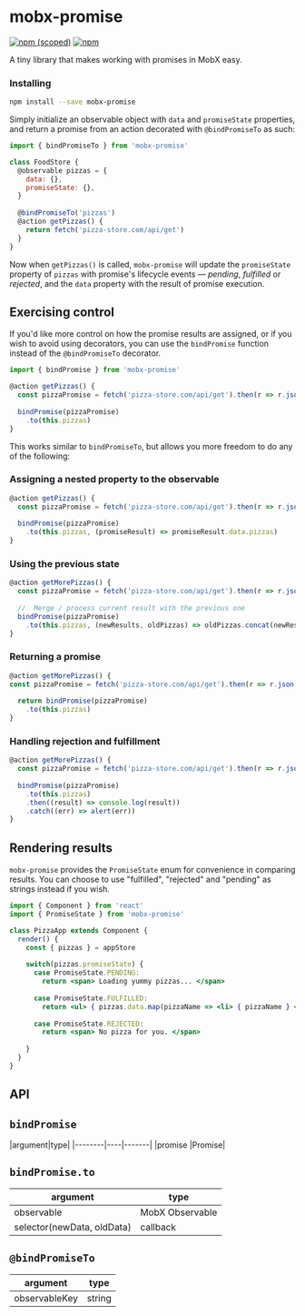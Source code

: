 # mobx-promise
[![npm (scoped)](https://img.shields.io/npm/v/mobx-promise.svg)](https://www.npmjs.com/package/mobx-promise)
[![npm](https://img.shields.io/npm/l/mobx-promise.svg)](https://www.npmjs.com/package/mobx-promise)

A tiny library that makes working with promises in MobX easy.


### Installing
```bash
npm install --save mobx-promise
```

Simply initialize an observable object with `data` and `promiseState` properties, and return a promise from an action decorated with `@bindPromiseTo` as such:

```jsx
import { bindPromiseTo } from 'mobx-promise'

class FoodStore {
  @observable pizzas = {
    data: {},
    promiseState: {},
  }
  
  @bindPromiseTo('pizzas')
  @action getPizzas() {
    return fetch('pizza-store.com/api/get')           
  }
}
```
Now when `getPizzas()` is called, `mobx-promise` will update the `promiseState` property of `pizzas` with promise's lifecycle events — _pending_, _fulfilled_ or _rejected_, and the `data` property with the result of promise execution.

## Exercising control
If you'd like more control on how the promise results are assigned, or if you wish to avoid using decorators, you can use the `bindPromise` function instead of the `@bindPromiseTo` decorator. 

```js
import { bindPromise } from 'mobx-promise'

@action getPizzas() {
  const pizzaPromise = fetch('pizza-store.com/api/get').then(r => r.json())
    
  bindPromise(pizzaPromise)
    .to(this.pizzas)               
}
```

This works similar to `bindPromiseTo`, but allows you more freedom to do any of the following:

### Assigning a nested property to the observable
```jsx
@action getPizzas() {
  const pizzaPromise = fetch('pizza-store.com/api/get').then(r => r.json())
  
  bindPromise(pizzaPromise)
    .to(this.pizzas, (promiseResult) => promiseResult.data.pizzas)                
}
```

### Using the previous state
```js
@action getMorePizzas() {
  const pizzaPromise = fetch('pizza-store.com/api/get').then(r => r.json())
    
  //  Merge / process current result with the previous one
  bindPromise(pizzaPromise)
    .to(this.pizzas, (newResults, oldPizzas) => oldPizzas.concat(newResults))              
}
```  
### Returning a promise
```js
@action getMorePizzas() {
const pizzaPromise = fetch('pizza-store.com/api/get').then(r => r.json())
  
  return bindPromise(pizzaPromise)
    .to(this.pizzas)
}
```

### Handling rejection and fulfillment
```js  
@action getMorePizzas() {
  const pizzaPromise = fetch('pizza-store.com/api/get').then(r => r.json())
    
  bindPromise(pizzaPromise)
    .to(this.pizzas)
    .then((result) => console.log(result))
    .catch((err) => alert(err))
}

```

## Rendering results
`mobx-promise` provides the `PromiseState` enum for convenience in comparing results. You can choose to use "fulfilled", "rejected" and "pending" as strings instead if you wish.

```jsx
import { Component } from 'react'
import { PromiseState } from 'mobx-promise'

class PizzaApp extends Component {
  render() {
    const { pizzas } = appStore
    
    switch(pizzas.promiseState) {
      case PromiseState.PENDING:
        return <span> Loading yummy pizzas... </span>
       
      case PromiseState.FULFILLED:
        return <ul> { pizzas.data.map(pizzaName => <li> { pizzaName } </li>) }  </ul>
        
      case PromiseState.REJECTED:
        return <span> No pizza for you. </span>
    
    }
  }
}

```

## API

## `bindPromise`


|argument|type|
|--------|----|-------|
|promise      |Promise|

## `bindPromise.to`


|argument|type|
|--------|----|
|observable      |MobX Observable|
|selector(newData, oldData)| callback |

## `@bindPromiseTo`


|argument|type|
|--------|----|
|observableKey      |string|
